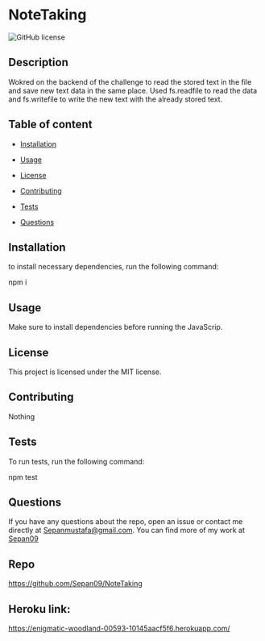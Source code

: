 
# NoteTaking
![GitHub license](https://img.shields.io/badge/license-MIT-blue.svg)


## Description
Wokred on the backend of the challenge to read the stored text in the file and save new text data in the same place. Used fs.readfile to read the data and fs.writefile to write the new text with the already stored text.

## Table of content
* [Installation](#installation)

* [Usage](#usage)

* [License](#license)

* [Contributing](#contributing)

* [Tests](#tests)

* [Questions](#questions)

## Installation
to install necessary dependencies, run the following command:

npm i

## Usage 
Make sure to install dependencies before running the JavaScrip.

## License 
This project is licensed under the MIT license.

## Contributing 
Nothing

## Tests 
To run tests, run the following command:

npm test

## Questions
If you have any questions about the repo, open an issue or contact me directly at Sepanmustafa@gmail.com. You can find more of my work at [Sepan09](https://github.com/Sepan09)

## Repo
https://github.com/Sepan09/NoteTaking

## Heroku link:
https://enigmatic-woodland-00593-10145aacf5f6.herokuapp.com/